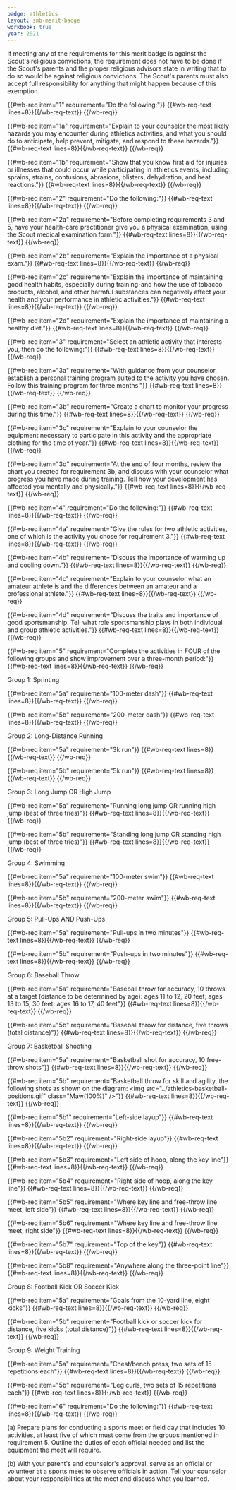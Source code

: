 ```yaml
---
badge: athletics
layout: smb-merit-badge
workbook: true
year: 2021
---
```



If meeting any of the requirements for this merit badge is against the Scout's religious convictions, the requirement does not have to be done if the Scout's parents and the proper religious advisors state in writing that to do so would be against religious convictions. The Scout's parents must also accept full responsibility for anything that might happen because of this exemption.

{{#wb-req item="1" requirement="Do the following:"}}
{{#wb-req-text lines=8}}{{/wb-req-text}}
{{/wb-req}}

{{#wb-req item="1a" requirement="Explain to your counselor the most likely hazards you may encounter during athletics activities, and what you should do to anticipate, help prevent, mitigate, and respond to these hazards."}}
{{#wb-req-text lines=8}}{{/wb-req-text}}
{{/wb-req}}

{{#wb-req item="1b" requirement="Show that you know first aid for injuries or illnesses that could occur while participating in athletics events, including sprains, strains, contusions, abrasions, blisters, dehydration, and heat reactions."}}
{{#wb-req-text lines=8}}{{/wb-req-text}}
{{/wb-req}}

{{#wb-req item="2" requirement="Do the following:"}}
{{#wb-req-text lines=8}}{{/wb-req-text}}
{{/wb-req}}

{{#wb-req item="2a" requirement="Before completing requirements 3 and 5, have your health-care practitioner give you a physical examination, using the Scout medical examination form."}}
{{#wb-req-text lines=8}}{{/wb-req-text}}
{{/wb-req}}

{{#wb-req item="2b" requirement="Explain the importance of a physical exam."}}
{{#wb-req-text lines=8}}{{/wb-req-text}}
{{/wb-req}}

{{#wb-req item="2c" requirement="Explain the importance of maintaining good health habits, especially during training-and how the use of tobacco products, alcohol, and other harmful substances can negatively affect your health and your performance in athletic activities."}}
{{#wb-req-text lines=8}}{{/wb-req-text}}
{{/wb-req}}

{{#wb-req item="2d" requirement="Explain the importance of maintaining a healthy diet."}}
{{#wb-req-text lines=8}}{{/wb-req-text}}
{{/wb-req}}

{{#wb-req item="3" requirement="Select an athletic activity that interests you, then do the following:"}}
{{#wb-req-text lines=8}}{{/wb-req-text}}
{{/wb-req}}

{{#wb-req item="3a" requirement="With guidance from your counselor, establish a personal training program suited to the activity you have chosen. Follow this training program for three months."}}
{{#wb-req-text lines=8}}{{/wb-req-text}}
{{/wb-req}}

{{#wb-req item="3b" requirement="Create a chart to monitor your progress during this time."}}
{{#wb-req-text lines=8}}{{/wb-req-text}}
{{/wb-req}}

{{#wb-req item="3c" requirement="Explain to your counselor the equipment necessary to participate in this activity and the appropriate clothing for the time of year."}}
{{#wb-req-text lines=8}}{{/wb-req-text}}
{{/wb-req}}

{{#wb-req item="3d" requirement="At the end of four months, review the chart you created for requirement 3b, and discuss with your counselor what progress you have made during training. Tell how your development has affected you mentally and physically."}}
{{#wb-req-text lines=8}}{{/wb-req-text}}
{{/wb-req}}

{{#wb-req item="4" requirement="Do the following:"}}
{{#wb-req-text lines=8}}{{/wb-req-text}}
{{/wb-req}}

{{#wb-req item="4a" requirement="Give the rules for two athletic activities, one of which is the activity you chose for requirement 3."}}
{{#wb-req-text lines=8}}{{/wb-req-text}}
{{/wb-req}}

{{#wb-req item="4b" requirement="Discuss the importance of warming up and cooling down."}}
{{#wb-req-text lines=8}}{{/wb-req-text}}
{{/wb-req}}

{{#wb-req item="4c" requirement="Explain to your counselor what an amateur athlete is and the differences between an amateur and a professional athlete."}}
{{#wb-req-text lines=8}}{{/wb-req-text}}
{{/wb-req}}

{{#wb-req item="4d" requirement="Discuss the traits and importance of good sportsmanship. Tell what role sportsmanship plays in both individual and group athletic activities."}}
{{#wb-req-text lines=8}}{{/wb-req-text}}
{{/wb-req}}

{{#wb-req item="5" requirement="Complete the activities in FOUR of the following groups and show improvement over a three-month period:"}}
{{#wb-req-text lines=8}}{{/wb-req-text}}
{{/wb-req}}

Group 1: Sprinting

{{#wb-req item="5a" requirement="100-meter dash"}}
{{#wb-req-text lines=8}}{{/wb-req-text}}
{{/wb-req}}

{{#wb-req item="5b" requirement="200-meter dash"}}
{{#wb-req-text lines=8}}{{/wb-req-text}}
{{/wb-req}}

Group 2: Long-Distance Running

{{#wb-req item="5a" requirement="3k run"}}
{{#wb-req-text lines=8}}{{/wb-req-text}}
{{/wb-req}}

{{#wb-req item="5b" requirement="5k run"}}
{{#wb-req-text lines=8}}{{/wb-req-text}}
{{/wb-req}}

Group 3: Long Jump OR High Jump

{{#wb-req item="5a" requirement="Running long jump OR running high jump (best of three tries)"}}
{{#wb-req-text lines=8}}{{/wb-req-text}}
{{/wb-req}}

{{#wb-req item="5b" requirement="Standing long jump OR standing high jump (best of three tries)"}}
{{#wb-req-text lines=8}}{{/wb-req-text}}
{{/wb-req}}

Group 4: Swimming

{{#wb-req item="5a" requirement="100-meter swim"}}
{{#wb-req-text lines=8}}{{/wb-req-text}}
{{/wb-req}}

{{#wb-req item="5b" requirement="200-meter swim"}}
{{#wb-req-text lines=8}}{{/wb-req-text}}
{{/wb-req}}

Group 5: Pull-Ups AND Push-Ups

{{#wb-req item="5a" requirement="Pull-ups in two minutes"}}
{{#wb-req-text lines=8}}{{/wb-req-text}}
{{/wb-req}}

{{#wb-req item="5b" requirement="Push-ups in two minutes"}}
{{#wb-req-text lines=8}}{{/wb-req-text}}
{{/wb-req}}

Group 6: Baseball Throw

{{#wb-req item="5a" requirement="Baseball throw for accuracy, 10 throws at a target (distance to be determined by age): ages 11 to 12, 20 feet; ages 13 to 15, 30 feet; ages 16 to 17, 40 feet"}}
{{#wb-req-text lines=8}}{{/wb-req-text}}
{{/wb-req}}

{{#wb-req item="5b" requirement="Baseball throw for distance, five throws (total distance)"}}
{{#wb-req-text lines=8}}{{/wb-req-text}}
{{/wb-req}}

Group 7: Basketball Shooting

{{#wb-req item="5a" requirement="Basketball shot for accuracy, 10 free-throw shots"}}
{{#wb-req-text lines=8}}{{/wb-req-text}}
{{/wb-req}}

{{#wb-req item="5b" requirement="Basketball throw for skill and agility, the following shots as shown on the diagram: <img src=\"../athletics-basketball-positions.gif\" class=\"Maw(100%)\" />"}}
{{#wb-req-text lines=8}}{{/wb-req-text}}
{{/wb-req}}

{{#wb-req item="5b1" requirement="Left-side layup"}}
{{#wb-req-text lines=8}}{{/wb-req-text}}
{{/wb-req}}

{{#wb-req item="5b2" requirement="Right-side layup"}}
{{#wb-req-text lines=8}}{{/wb-req-text}}
{{/wb-req}}

{{#wb-req item="5b3" requirement="Left side of hoop, along the key line"}}
{{#wb-req-text lines=8}}{{/wb-req-text}}
{{/wb-req}}

{{#wb-req item="5b4" requirement="Right side of hoop, along the key line"}}
{{#wb-req-text lines=8}}{{/wb-req-text}}
{{/wb-req}}

{{#wb-req item="5b5" requirement="Where key line and free-throw line meet, left side"}}
{{#wb-req-text lines=8}}{{/wb-req-text}}
{{/wb-req}}

{{#wb-req item="5b6" requirement="Where key line and free-throw line meet, right side"}}
{{#wb-req-text lines=8}}{{/wb-req-text}}
{{/wb-req}}

{{#wb-req item="5b7" requirement="Top of the key"}}
{{#wb-req-text lines=8}}{{/wb-req-text}}
{{/wb-req}}

{{#wb-req item="5b8" requirement="Anywhere along the three-point line"}}
{{#wb-req-text lines=8}}{{/wb-req-text}}
{{/wb-req}}

Group 8: Football Kick OR Soccer Kick

{{#wb-req item="5a" requirement="Goals from the 10-yard line, eight kicks"}}
{{#wb-req-text lines=8}}{{/wb-req-text}}
{{/wb-req}}

{{#wb-req item="5b" requirement="Football kick or soccer kick for distance, five kicks (total distance)"}}
{{#wb-req-text lines=8}}{{/wb-req-text}}
{{/wb-req}}

Group 9: Weight Training

{{#wb-req item="5a" requirement="Chest/bench press, two sets of 15 repetitions each"}}
{{#wb-req-text lines=8}}{{/wb-req-text}}
{{/wb-req}}

{{#wb-req item="5b" requirement="Leg curls, two sets of 15 repetitions each"}}
{{#wb-req-text lines=8}}{{/wb-req-text}}
{{/wb-req}}

{{#wb-req item="6" requirement="Do the following:"}}
{{#wb-req-text lines=8}}{{/wb-req-text}}
{{/wb-req}}

(a) Prepare plans for conducting a sports meet or field day that includes 10 activities, at least five of which must come from the groups mentioned in requirement 5. Outline the duties of each official needed and list the equipment the meet will require.

(b) With your parent's and counselor's approval, serve as an official or volunteer at a sports meet to observe officials in action. Tell your counselor about your responsibilities at the meet and discuss what you learned.
